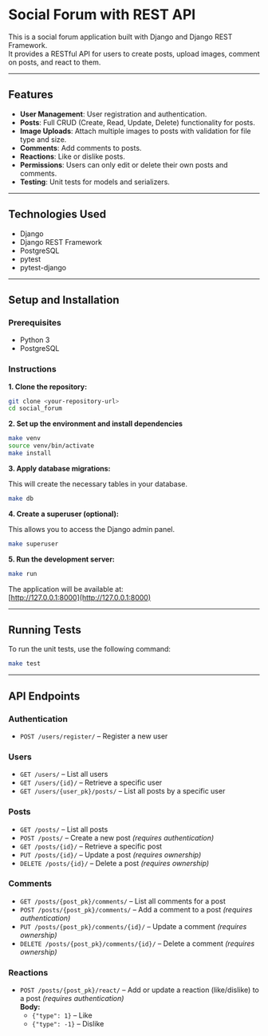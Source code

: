 # Social Forum with REST API

This is a social forum application built with Django and Django REST Framework.  
It provides a RESTful API for users to create posts, upload images, comment on posts, and react to them.

---

## Features

- **User Management**: User registration and authentication.
- **Posts**: Full CRUD (Create, Read, Update, Delete) functionality for posts.
- **Image Uploads**: Attach multiple images to posts with validation for file type and size.
- **Comments**: Add comments to posts.
- **Reactions**: Like or dislike posts.
- **Permissions**: Users can only edit or delete their own posts and comments.
- **Testing**: Unit tests for models and serializers.

---

## Technologies Used

- Django  
- Django REST Framework  
- PostgreSQL  
- pytest  
- pytest-django

---

## Setup and Installation

### Prerequisites

- Python 3  
- PostgreSQL

### Instructions

**1. Clone the repository:**

```bash
git clone <your-repository-url>
cd social_forum
```

**2. Set up the environment and install dependencies**

```bash
make venv
source venv/bin/activate
make install
```

**3. Apply database migrations:**

This will create the necessary tables in your database.

```bash
make db
```

**4. Create a superuser (optional):**

This allows you to access the Django admin panel.

```bash
make superuser
```

**5. Run the development server:**

```bash
make run
```

The application will be available at:  
[http://127.0.0.1:8000](http://127.0.0.1:8000)

---

## Running Tests

To run the unit tests, use the following command:

```bash
make test
```

---

## API Endpoints

### Authentication

- `POST /users/register/` – Register a new user

### Users

- `GET /users/` – List all users  
- `GET /users/{id}/` – Retrieve a specific user  
- `GET /users/{user_pk}/posts/` – List all posts by a specific user

### Posts

- `GET /posts/` – List all posts  
- `POST /posts/` – Create a new post *(requires authentication)*  
- `GET /posts/{id}/` – Retrieve a specific post  
- `PUT /posts/{id}/` – Update a post *(requires ownership)*  
- `DELETE /posts/{id}/` – Delete a post *(requires ownership)*

### Comments

- `GET /posts/{post_pk}/comments/` – List all comments for a post  
- `POST /posts/{post_pk}/comments/` – Add a comment to a post *(requires authentication)*  
- `PUT /posts/{post_pk}/comments/{id}/` – Update a comment *(requires ownership)*  
- `DELETE /posts/{post_pk}/comments/{id}/` – Delete a comment *(requires ownership)*

### Reactions

- `POST /posts/{post_pk}/react/` – Add or update a reaction (like/dislike) to a post *(requires authentication)*  
  **Body:**  
  - `{"type": 1}` – Like  
  - `{"type": -1}` – Dislike
